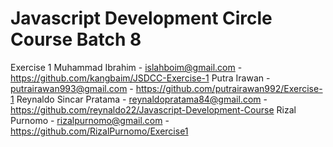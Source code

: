 # Javascript Development Circle Course Batch 8

Exercise 1
Muhammad Ibrahim - islahboim@gmail.com - https://github.com/kangbaim/JSDCC-Exercise-1
Putra Irawan - putrairawan993@gmail.com - https://github.com/putrairawan992/Exercise-1
Reynaldo Sincar Pratama - reynaldopratama84@gmail.com - https://github.com/reynaldo22/Javascript-Development-Course
Rizal Purnomo - rizalpurnomo@gmail.com - https://github.com/RizalPurnomo/Exercise1
